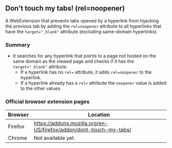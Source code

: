 ## Don't touch my tabs! (rel=noopener)

A WebExtension that prevents tabs opened by a hyperlink from hijacking the previous tab by adding the `rel=noopener` attribute to all hyperlinks that have the `target="_blank"` attribute (excluding same-domain hyperlinks).

### Summary
- It searches for any hyperlink that points to a page not hosted on the same domain as the viewed page and checks if it has the `target="_blank"` attribute.
  - If a hyperlink has no `rel=` attribute, it adds `rel=noopener` to the hyperlink.
  - If a hyperlink already has a `rel=` attribute the `noopener` value is added to the other values.

### Official browser extension pages
| Browser | Location |
| ------- | -------- |
| Firefox | https://addons.mozilla.org/en-US/firefox/addon/dont-touch-my-tabs/ |
| Chrome | Not available yet. |

